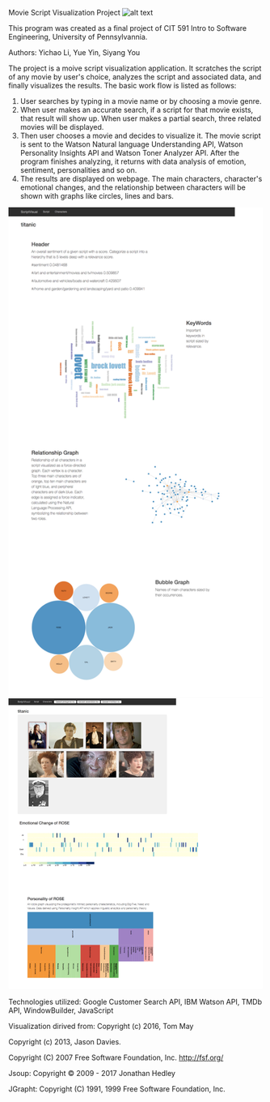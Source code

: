 Movie Script Visualization Project
![alt text](https://github.com/cit-upenn/cit-591-fall-2017-project-scriptvisualization/blob/master/image/screenshot1.png)

This program was created as a final project of CIT 591 Intro to Software Engineering, University of Pennsylvannia.

Authors: Yichao Li, Yue Yin, Siyang You

The project is a moive script visualization application. It scratches the script of any movie by user's choice, analyzes the script and associated data, and finally visualizes the results. The basic work flow is listed as follows:

1. User searches by typing in a movie name or by choosing a movie genre.
2. When user makes an accurate search, if a script for that movie exists, that result will show up. When user makes a partial search, three related movies will be displayed.
3. Then user chooses a movie and decides to visualize it. The movie script is sent to the Watson Natural language Understanding API, Watson Personality Insights API and Watson Toner Analyzer API. After the program finishes analyzing, it returns with data analysis of emotion, sentiment, personalities and so on.
4. The results are displayed on webpage. The main characters, character's emotional changes, and the relationship between characters will be shown with graphs like circles, lines and bars.

![alt text](image/script.jpeg)
![alt text](image/characters.jpeg)

Technologies utilized: Google Customer Search API, IBM Watson API, TMDb API, WindowBuilder, JavaScript

Visualization dirived from:
Copyright (c) 2016, Tom May 

Copyright (c) 2013, Jason Davies.

Copyright (C) 2007 Free Software Foundation, Inc. <http://fsf.org/>

Jsoup: Copyright © 2009 - 2017 Jonathan Hedley

JGrapht: Copyright (C) 1991, 1999 Free Software Foundation, Inc.
